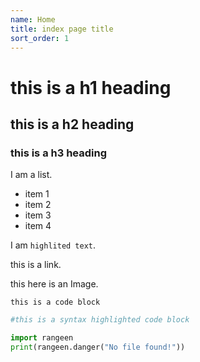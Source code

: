```yaml
---
name: Home
title: index page title
sort_order: 1
---
```


# this is a h1 heading
## this is a h2 heading
### this is a h3 heading

I am a list.

- item 1
- item 2
- item 3
- item 4

I am `highlited text`.

this is a link.

this here is an Image.

```
this is a code block
```

```python
#this is a syntax highlighted code block

import rangeen
print(rangeen.danger("No file found!"))
```
